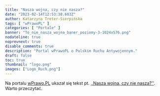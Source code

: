 ```yaml
---
title: "Nasza wojna, czy nie nasza?"
date: "2023-02-14T12:53:38.603Z"
author: Katarzyna Treter-Sierpińska
tags: [ "wPrawoPL" ]
categories: [ "Portale" ]
banner: "To_nie_nasza_wojna_baner_poziomy-3-1024x576.png"
nodateline: true
noprevnext: true
disable_comments: true
description: "Portal wPrawoPL o Polskim Ruchu Antywojennym."
draft: false
toc: true
thumbnail: "logo.png"
images: ["Logo_Ruch.png"]
---
```


Na portalu [wPrawo.PL](https://wprawo.pl/ "Portal wPrawo.PL") ukazał się tekst pt. [,,Nasza wojna, czy nie nasza?''](https://wprawo.pl/katarzyna-ts-nasza-wojna-czy-nie-nasza/ "Portal wPrawo.PL"). Warto przeczytać.

